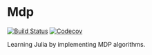 # Mdp

[![Build Status](https://travis-ci.com/BoZenKhaa/Mdp.jl.svg?branch=master)](https://travis-ci.com/BoZenKhaa/Mdp.jl)
[![Codecov](https://codecov.io/gh/BoZenKhaa/Mdp.jl/branch/master/graph/badge.svg)](https://codecov.io/gh/BoZenKhaa/Mdp.jl)

Learning Julia by implementing MDP algorithms.
